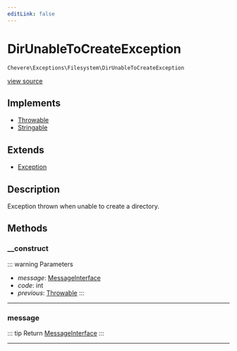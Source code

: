 ```yaml
---
editLink: false
---
```


# DirUnableToCreateException

`Chevere\Exceptions\Filesystem\DirUnableToCreateException`

[view source](https://github.com/chevere/chevere/blob/master/src/Chevere/Exceptions/Filesystem/DirUnableToCreateException.php)

## Implements

- [Throwable](https://www.php.net/manual/class.throwable)
- [Stringable](https://www.php.net/manual/class.stringable)

## Extends

- [Exception](../Core/Exception.md)

## Description

Exception thrown when unable to create a directory.

## Methods

### __construct

::: warning Parameters
- *message*: [MessageInterface](../../Interfaces/Message/MessageInterface.md)
- *code*: int
- *previous*: [Throwable](https://www.php.net/manual/class.throwable)
:::

---

### message

::: tip Return
[MessageInterface](../../Interfaces/Message/MessageInterface.md)
:::

---

